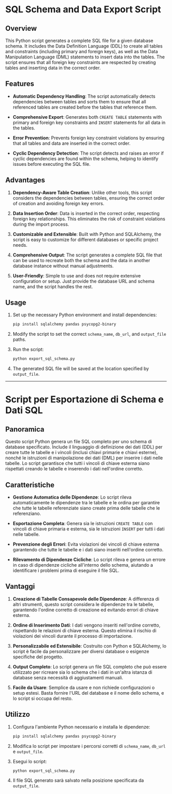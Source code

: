 # SQL Schema and Data Export Script

## Overview

This Python script generates a complete SQL file for a given database schema. It includes the Data Definition Language (DDL) to create all tables and constraints (including primary and foreign keys), as well as the Data Manipulation Language (DML) statements to insert data into the tables. The script ensures that all foreign key constraints are respected by creating tables and inserting data in the correct order.

## Features

- **Automatic Dependency Handling**: The script automatically detects dependencies between tables and sorts them to ensure that all referenced tables are created before the tables that reference them.
  
- **Comprehensive Export**: Generates both `CREATE TABLE` statements with primary and foreign key constraints and `INSERT` statements for all data in the tables.

- **Error Prevention**: Prevents foreign key constraint violations by ensuring that all tables and data are inserted in the correct order.

- **Cyclic Dependency Detection**: The script detects and raises an error if cyclic dependencies are found within the schema, helping to identify issues before executing the SQL file.

## Advantages

1. **Dependency-Aware Table Creation**: Unlike other tools, this script considers the dependencies between tables, ensuring the correct order of creation and avoiding foreign key errors.

2. **Data Insertion Order**: Data is inserted in the correct order, respecting foreign key relationships. This eliminates the risk of constraint violations during the import process.

3. **Customizable and Extensible**: Built with Python and SQLAlchemy, the script is easy to customize for different databases or specific project needs.

4. **Comprehensive Output**: The script generates a complete SQL file that can be used to recreate both the schema and the data in another database instance without manual adjustments.

5. **User-Friendly**: Simple to use and does not require extensive configuration or setup. Just provide the database URL and schema name, and the script handles the rest.

## Usage

1. Set up the necessary Python environment and install dependencies:
   ```bash
   pip install sqlalchemy pandas psycopg2-binary
   ```

2. Modify the script to set the correct `schema_name`, `db_url`, and `output_file` paths.

3. Run the script:
   ```bash
   python export_sql_schema.py
   ```

4. The generated SQL file will be saved at the location specified by `output_file`.

---

# Script per Esportazione di Schema e Dati SQL

## Panoramica

Questo script Python genera un file SQL completo per uno schema di database specificato. Include il linguaggio di definizione dei dati (DDL) per creare tutte le tabelle e i vincoli (inclusi chiavi primarie e chiavi esterne), nonché le istruzioni di manipolazione dei dati (DML) per inserire i dati nelle tabelle. Lo script garantisce che tutti i vincoli di chiave esterna siano rispettati creando le tabelle e inserendo i dati nell'ordine corretto.

## Caratteristiche

- **Gestione Automatica delle Dipendenze**: Lo script rileva automaticamente le dipendenze tra le tabelle e le ordina per garantire che tutte le tabelle referenziate siano create prima delle tabelle che le referenziano.
  
- **Esportazione Completa**: Genera sia le istruzioni `CREATE TABLE` con vincoli di chiave primaria e esterna, sia le istruzioni `INSERT` per tutti i dati nelle tabelle.

- **Prevenzione degli Errori**: Evita violazioni dei vincoli di chiave esterna garantendo che tutte le tabelle e i dati siano inseriti nell'ordine corretto.

- **Rilevamento di Dipendenze Cicliche**: Lo script rileva e genera un errore in caso di dipendenze cicliche all'interno dello schema, aiutando a identificare i problemi prima di eseguire il file SQL.

## Vantaggi

1. **Creazione di Tabelle Consapevole delle Dipendenze**: A differenza di altri strumenti, questo script considera le dipendenze tra le tabelle, garantendo l'ordine corretto di creazione ed evitando errori di chiave esterna.

2. **Ordine di Inserimento Dati**: I dati vengono inseriti nell'ordine corretto, rispettando le relazioni di chiave esterna. Questo elimina il rischio di violazioni dei vincoli durante il processo di importazione.

3. **Personalizzabile ed Estensibile**: Costruito con Python e SQLAlchemy, lo script è facile da personalizzare per diversi database o esigenze specifiche del progetto.

4. **Output Completo**: Lo script genera un file SQL completo che può essere utilizzato per ricreare sia lo schema che i dati in un'altra istanza di database senza necessità di aggiustamenti manuali.

5. **Facile da Usare**: Semplice da usare e non richiede configurazioni o setup estesi. Basta fornire l'URL del database e il nome dello schema, e lo script si occupa del resto.

## Utilizzo

1. Configura l'ambiente Python necessario e installa le dipendenze:
   ```bash
   pip install sqlalchemy pandas psycopg2-binary
   ```

2. Modifica lo script per impostare i percorsi corretti di `schema_name`, `db_url` e `output_file`.

3. Esegui lo script:
   ```bash
   python export_sql_schema.py
   ```

4. Il file SQL generato sarà salvato nella posizione specificata da `output_file`.
